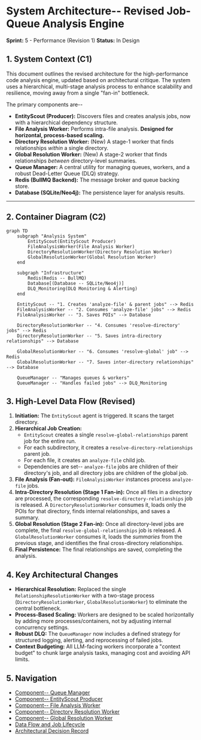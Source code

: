 # System Architecture-- Revised Job-Queue Analysis Engine

**Sprint:** 5 - Performance (Revision 1)
**Status:** In Design

## 1. System Context (C1)

This document outlines the revised architecture for the high-performance code analysis engine, updated based on architectural critique. The system uses a hierarchical, multi-stage analysis process to enhance scalability and resilience, moving away from a single "fan-in" bottleneck.

The primary components are--
-   **EntityScout (Producer):** Discovers files and creates analysis jobs, now with a hierarchical dependency structure.
-   **File Analysis Worker:** Performs intra-file analysis. **Designed for horizontal, process-based scaling.**
-   **Directory Resolution Worker:** (New) A stage-1 worker that finds relationships *within* a single directory.
-   **Global Resolution Worker:** (New) A stage-2 worker that finds relationships *between* directory-level summaries.
-   **Queue Manager:** A central utility for managing queues, workers, and a robust Dead-Letter Queue (DLQ) strategy.
-   **Redis (BullMQ Backend):** The message broker and queue backing store.
-   **Database (SQLite/Neo4j):** The persistence layer for analysis results.

---

## 2. Container Diagram (C2)

```mermaid
graph TD
    subgraph "Analysis System"
        EntityScout(EntityScout Producer)
        FileAnalysisWorker(File Analysis Worker)
        DirectoryResolutionWorker(Directory Resolution Worker)
        GlobalResolutionWorker(Global Resolution Worker)
    end

    subgraph "Infrastructure"
        Redis(Redis -- BullMQ)
        Database[(Database -- SQLite/Neo4j)]
        DLQ_Monitoring(DLQ Monitoring & Alerting)
    end

    EntityScout -- "1. Creates 'analyze-file' & parent jobs" --> Redis
    FileAnalysisWorker -- "2. Consumes 'analyze-file' jobs" --> Redis
    FileAnalysisWorker -- "3. Saves POIs" --> Database
    
    DirectoryResolutionWorker -- "4. Consumes 'resolve-directory' jobs" --> Redis
    DirectoryResolutionWorker -- "5. Saves intra-directory relationships" --> Database

    GlobalResolutionWorker -- "6. Consumes 'resolve-global' job" --> Redis
    GlobalResolutionWorker -- "7. Saves inter-directory relationships" --> Database
    
    QueueManager -- "Manages queues & workers"
    QueueManager -- "Handles failed jobs" --> DLQ_Monitoring
```

## 3. High-Level Data Flow (Revised)

1.  **Initiation:** The `EntityScout` agent is triggered. It scans the target directory.
2.  **Hierarchical Job Creation:**
    -   `EntityScout` creates a single `resolve-global-relationships` parent job for the entire run.
    -   For each subdirectory, it creates a `resolve-directory-relationships` parent job.
    -   For each file, it creates an `analyze-file` child job.
    -   Dependencies are set-- `analyze-file` jobs are children of their directory's job, and all directory jobs are children of the global job.
3.  **File Analysis (Fan-out):** `FileAnalysisWorker` instances process `analyze-file` jobs.
4.  **Intra-Directory Resolution (Stage 1 Fan-in):** Once all files in a directory are processed, the corresponding `resolve-directory-relationships` job is released. A `DirectoryResolutionWorker` consumes it, loads only the POIs for that directory, finds internal relationships, and saves a summary.
5.  **Global Resolution (Stage 2 Fan-in):** Once all directory-level jobs are complete, the final `resolve-global-relationships` job is released. A `GlobalResolutionWorker` consumes it, loads the *summaries* from the previous stage, and identifies the final cross-directory relationships.
6.  **Final Persistence:** The final relationships are saved, completing the analysis.

## 4. Key Architectural Changes

-   **Hierarchical Resolution:** Replaced the single `RelationshipResolutionWorker` with a two-stage process (`DirectoryResolutionWorker`, `GlobalResolutionWorker`) to eliminate the central bottleneck.
-   **Process-Based Scaling:** Workers are designed to be scaled horizontally by adding more processes/containers, not by adjusting internal concurrency settings.
-   **Robust DLQ:** The `QueueManager` now includes a defined strategy for structured logging, alerting, and reprocessing of failed jobs.
-   **Context Budgeting:** All LLM-facing workers incorporate a "context budget" to chunk large analysis tasks, managing cost and avoiding API limits.

## 5. Navigation

-   [Component-- Queue Manager](./queue_manager.md)
-   [Component-- EntityScout Producer](./entity_scout_producer.md)
-   [Component-- File Analysis Worker](./file_analysis_worker.md)
-   [Component-- Directory Resolution Worker](./directory_resolution_worker.md)
-   [Component-- Global Resolution Worker](./global_resolution_worker.md)
-   [Data Flow and Job Lifecycle](./data_flow_and_job_lifecycle.md)
-   [Architectural Decision Record](./adr.md)